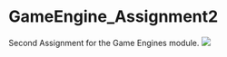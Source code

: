 # GameEngine_Assignment2
Second Assignment for the Game Engines module.
<img src="Pictures/Storyboard_Cam.jpg">
